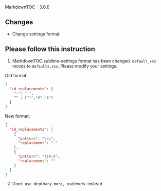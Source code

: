 MarkdownTOC - 3.0.0

## Changes

- Change settings format

## Please follow this instruction

1. MarkdownTOC.sublime-settings format has been changed.
`default_xxx` moves to `defaults.xxx`.
Please modify your settings.

Old format:

```json
{
  "id_replacements": {
    "-": " ",
    "" : ["!","#","$"]
  }
}
```

New format:

```json
{
  "id_replacements": [
    {
      "pattern": "\\s",
      "replacement": "-"
    },
    {
      "pattern": "!|#|$",
      "replacement": ""
    }
  ]
}
```

2. Don`t use `depth` any more, use `levels` instead.
